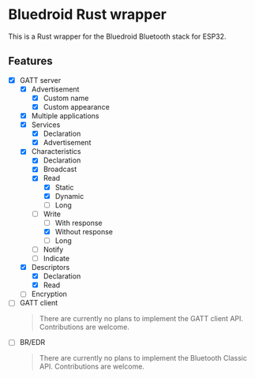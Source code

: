 # Bluedroid Rust wrapper

This is a Rust wrapper for the Bluedroid Bluetooth stack for ESP32.

## Features

- [x] GATT server
  - [x] Advertisement
    - [x] Custom name
    - [x] Custom appearance
  - [x] Multiple applications
  - [x] Services
    - [x] Declaration
    - [x] Advertisement
  - [x] Characteristics
    - [x] Declaration
    - [x] Broadcast
    - [x] Read
      - [x] Static
      - [x] Dynamic
      - [ ] Long
    - [ ] Write
      - [ ] With response
      - [x] Without response
      - [ ] Long
    - [ ] Notify
    - [ ] Indicate
  - [x] Descriptors
    - [x] Declaration
    - [x] Read
  - [ ] Encryption
- [ ] GATT client
  > There are currently no plans to implement the GATT client API.
  > Contributions are welcome.
- [ ] BR/EDR
  > There are currently no plans to implement the Bluetooth Classic API.
  > Contributions are welcome.
